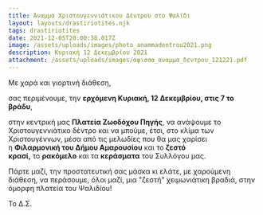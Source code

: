 ```yaml
---
title: Άναμμα Χριστουγεννιάτικου Δέντρου στο Ψαλίδι
layout: layouts/drastiriotites.njk
tags: drastiriotites
date: 2021-12-05T20:00:38.017Z
image: /assets/uploads/images/photo_anammadentrou2021.png
description: Κυριακή 12 Δεκεμβρίου 2021
attachment: /assets/uploads/images/αφισσα_αναμμα_δεντpου_121221.pdf
---
```

<!--StartFragment-->

Με χαρά και γιορτινή διάθεση, 

σας περιμένουμε, την **ερχόμενη Κυριακή, 12 Δεκεμβρίου, στις 7 το βράδυ**,

στην κεντρική μας **Πλατεία Ζωοδόχου Πηγής**, να ανάψουμε το Χριστουγεννιάτικο δέντρο και να μπούμε, έτσι, στο κλίμα των Χριστουγέννων, μέσα από τις μελωδίες που θα μας χαρίσει η **Φιλαρμονική του Δήμου Αμαρουσίου** και το **ζεστό κρασί,** το **ρακόμελο** και τα **κεράσματα** του Συλλόγου μας.

Πάρτε μαζί, την προστατευτική σας μάσκα κι ελάτε, με χαρούμενη διάθεση, να περάσουμε, όλοι μαζί, μια "ζεστή" χειμωνιάτικη βραδιά, στην όμορφη πλατεία του Ψαλιδίου! 

Το Δ.Σ.

<!--EndFragment-->